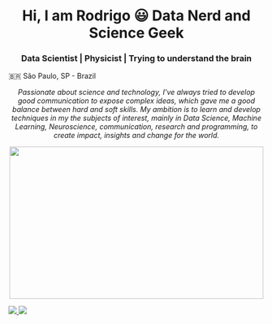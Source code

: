 <h1 align="center">Hi, I am Rodrigo 😃 Data Nerd and Science Geek</h1>

<h3 align="center">Data Scientist | Physicist | Trying to understand the brain</h3>

🇧🇷 São Paulo, SP - Brazil


<p align="center">
  <em>
Passionate about science and technology, I've always tried to develop good communication to expose complex ideas, which gave me a good balance between hard and soft skills. My ambition is to learn and develop techniques in my the subjects of interest, mainly in Data Science, Machine Learning, Neuroscience, communication, research and programming, to create impact, insights and change for the world.
  </em> 
  
  <p align="center">
 <img src="https://media2.giphy.com/media/EhzWrhGlYuvug/giphy.gif?cid=ecf05e47uqzfbh84p0msk2kh3z0520tvyi03bmpnsifmvqwa&rid=giphy.gif&ct=g" width="500" height="300" />
    <p align="center">


  <a href = 'https://github.com/Rodrigo-Motta'>
    
    
  <img src = "https://github-readme-stats.vercel.app/api?username=Rodrigo-Motta&show_icons=true&theme=react"> <img src = 'https://github-readme-stats.vercel.app/api/top-langs/?username=Rodrigo-Motta&layout=compact&theme=react'>
    
</div>

